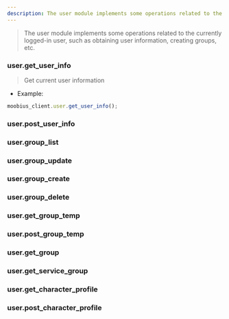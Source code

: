 ```yaml
---
description: The user module implements some operations related to the currently logged-in user, such as obtaining user information, creating groups, etc.
---
```


> The user module implements some operations related to the currently logged-in user, such as obtaining user information, creating groups, etc.

### user.get_user_info

> Get current user information

- Example:

```javascript
moobius_client.user.get_user_info();
```

### user.post_user_info

### user.group_list

### user.group_update

### user.group_create

### user.group_delete

### user.get_group_temp

### user.post_group_temp

### user.get_group

### user.get_service_group

### user.get_character_profile

### user.post_character_profile

